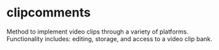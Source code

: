 # clipcomments
Method to implement video clips through a variety of platforms. Functionality includes: editing, storage, and access to a video clip bank.
